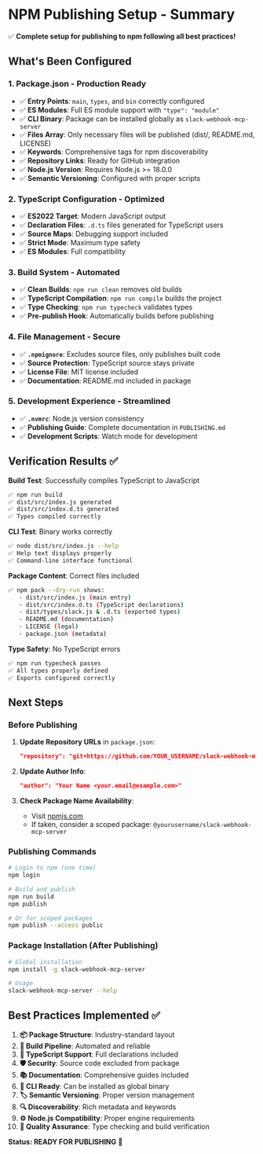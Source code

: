 # NPM Publishing Setup - Summary

✅ **Complete setup for publishing to npm following all best practices!**

## What's Been Configured

### 1. Package.json - Production Ready
- ✅ **Entry Points**: `main`, `types`, and `bin` correctly configured
- ✅ **ES Modules**: Full ES module support with `"type": "module"`
- ✅ **CLI Binary**: Package can be installed globally as `slack-webhook-mcp-server`
- ✅ **Files Array**: Only necessary files will be published (dist/, README.md, LICENSE)
- ✅ **Keywords**: Comprehensive tags for npm discoverability
- ✅ **Repository Links**: Ready for GitHub integration
- ✅ **Node.js Version**: Requires Node.js >= 18.0.0
- ✅ **Semantic Versioning**: Configured with proper scripts

### 2. TypeScript Configuration - Optimized
- ✅ **ES2022 Target**: Modern JavaScript output
- ✅ **Declaration Files**: `.d.ts` files generated for TypeScript users
- ✅ **Source Maps**: Debugging support included
- ✅ **Strict Mode**: Maximum type safety
- ✅ **ES Modules**: Full compatibility

### 3. Build System - Automated
- ✅ **Clean Builds**: `npm run clean` removes old builds
- ✅ **TypeScript Compilation**: `npm run compile` builds the project
- ✅ **Type Checking**: `npm run typecheck` validates types
- ✅ **Pre-publish Hook**: Automatically builds before publishing

### 4. File Management - Secure
- ✅ **`.npmignore`**: Excludes source files, only publishes built code
- ✅ **Source Protection**: TypeScript source stays private
- ✅ **License File**: MIT license included
- ✅ **Documentation**: README.md included in package

### 5. Development Experience - Streamlined
- ✅ **`.nvmrc`**: Node.js version consistency
- ✅ **Publishing Guide**: Complete documentation in `PUBLISHING.md`
- ✅ **Development Scripts**: Watch mode for development

## Verification Results ✅

**Build Test**: Successfully compiles TypeScript to JavaScript
```bash
✅ npm run build
✅ dist/src/index.js generated
✅ dist/src/index.d.ts generated
✅ Types compiled correctly
```

**CLI Test**: Binary works correctly
```bash
✅ node dist/src/index.js --help
✅ Help text displays properly
✅ Command-line interface functional
```

**Package Content**: Correct files included
```bash
✅ npm pack --dry-run shows:
   - dist/src/index.js (main entry)
   - dist/src/index.d.ts (TypeScript declarations)
   - dist/types/slack.js & .d.ts (exported types)
   - README.md (documentation)
   - LICENSE (legal)
   - package.json (metadata)
```

**Type Safety**: No TypeScript errors
```bash
✅ npm run typecheck passes
✅ All types properly defined
✅ Exports configured correctly
```

## Next Steps

### Before Publishing
1. **Update Repository URLs** in `package.json`:
   ```json
   "repository": "git+https://github.com/YOUR_USERNAME/slack-webhook-mcp-server.git"
   ```

2. **Update Author Info**:
   ```json
   "author": "Your Name <your.email@example.com>"
   ```

3. **Check Package Name Availability**:
   - Visit [npmjs.com](https://www.npmjs.com/package/slack-webhook-mcp-server)
   - If taken, consider a scoped package: `@yourusername/slack-webhook-mcp-server`

### Publishing Commands
```bash
# Login to npm (one time)
npm login

# Build and publish
npm run build
npm publish

# Or for scoped packages
npm publish --access public
```

### Package Installation (After Publishing)
```bash
# Global installation
npm install -g slack-webhook-mcp-server

# Usage
slack-webhook-mcp-server --help
```

## Best Practices Implemented ✅

1. **📦 Package Structure**: Industry-standard layout
2. **🔧 Build Pipeline**: Automated and reliable
3. **📝 TypeScript Support**: Full declarations included
4. **🛡️ Security**: Source code excluded from package
5. **📚 Documentation**: Comprehensive guides included
6. **🎯 CLI Ready**: Can be installed as global binary
7. **🏷️ Semantic Versioning**: Proper version management
8. **🔍 Discoverability**: Rich metadata and keywords
9. **⚙️ Node.js Compatibility**: Proper engine requirements
10. **🧪 Quality Assurance**: Type checking and build verification

**Status: READY FOR PUBLISHING** 🚀 